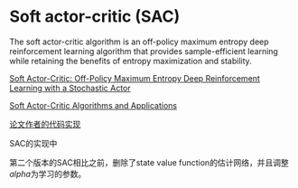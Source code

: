 # Soft actor-critic (SAC)

The soft actor-critic algorithm is an off-policy maximum entropy deep reinforcement learning algorithm that provides sample-efficient learning while retaining the benefits of entropy maximization and stability. 

[Soft Actor-Critic: Off-Policy Maximum Entropy Deep Reinforcement Learning with a Stochastic Actor](https://arxiv.org/pdf/1801.01290.pdf)

[Soft Actor-Critic Algorithms and Applications](https://arxiv.org/pdf/1812.05905.pdf)

[论文作者的代码实现](https://github.com/rail-berkeley/softlearning)

SAC的实现中

第二个版本的SAC相比之前，删除了state value function的估计网络，并且调整$alpha$为学习的参数。